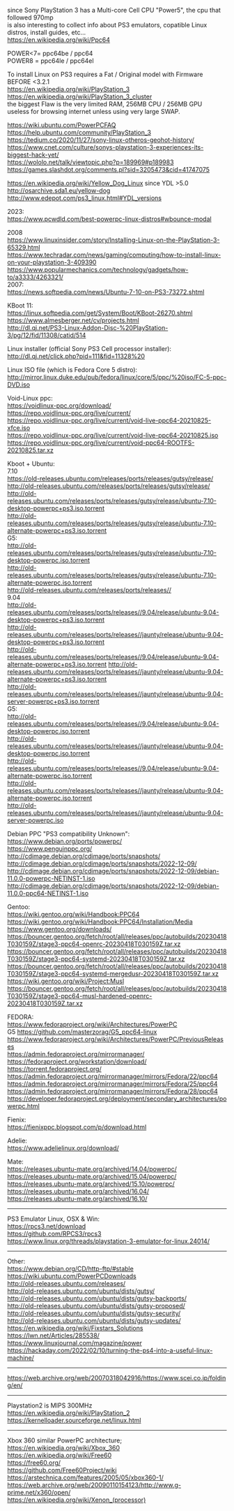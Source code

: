 since Sony PlayStation 3 has a Multi-core Cell CPU "Power5", the cpu that followed 970mp </br>
is also interesting to collect info about PS3 emulators, copatible Linux distros, install guides, etc... </br> 
https://en.wikipedia.org/wiki/Ppc64 </br>

POWER<7= ppc64be / ppc64 </br>
POWER8 = ppc64le / ppc64el </br>

To install Linux on PS3 requires a Fat / Original model with Firmware BEFORE <3.2.1 </br>
https://en.wikipedia.org/wiki/PlayStation_3 </br>
https://en.wikipedia.org/wiki/PlayStation_3_cluster </br>
the biggest Flaw is the very limited RAM, 256MB CPU / 256MB GPU </br>
useless for browsing internet unless using very large SWAP. </br>

https://wiki.ubuntu.com/PowerPCFAQ </br>
https://help.ubuntu.com/community/PlayStation_3 </br>
https://tedium.co/2020/11/27/sony-linux-otheros-geohot-history/ </br>
https://www.cnet.com/culture/sonys-playstation-3-experiences-its-biggest-hack-yet/ </br>
https://wololo.net/talk/viewtopic.php?p=189969#p189983 </br>
https://games.slashdot.org/comments.pl?sid=3205473&cid=41747075 </br>

https://en.wikipedia.org/wiki/Yellow_Dog_Linux since YDL >5.0 </br>
http://osarchive.sda1.eu/yellow-dog </br>
http://www.edepot.com/ps3_linux.html#YDL_versions </br>

2023: </br>
https://www.pcwdld.com/best-powerpc-linux-distros#wbounce-modal </br>

2008 </br>
https://www.linuxinsider.com/story/Installing-Linux-on-the-PlayStation-3-65329.html </br>
https://www.techradar.com/news/gaming/computing/how-to-install-linux-on-your-playstation-3-409390 </br>
https://www.popularmechanics.com/technology/gadgets/how-to/a3333/4263321/ </br>
2007: </br>
https://news.softpedia.com/news/Ubuntu-7-10-on-PS3-73272.shtml

KBoot 11: </br>
https://linux.softpedia.com/get/System/Boot/KBoot-26270.shtml </br>
https://www.almesberger.net/cv/projects.html </br>
http://dl.qj.net/PS3-Linux-Addon-Disc-%20PlayStation-3/pg/12/fid/11308/catid/514 </br>

Linux installer (official Sony PS3 Cell processor installer): </br>
http://dl.qj.net/click.php?pid=111&fid=11328%20 </br>

Linux ISO file (which is Fedora Core 5 distro): </br>
http://mirror.linux.duke.edu/pub/fedora/linux/core/5/ppc/%20iso/FC-5-ppc-DVD.iso </br>

Void-Linux ppc: </br>
https://voidlinux-ppc.org/download/ </br>
https://repo.voidlinux-ppc.org/live/current/ </br>
https://repo.voidlinux-ppc.org/live/current/void-live-ppc64-20210825-xfce.iso </br>
https://repo.voidlinux-ppc.org/live/current/void-live-ppc64-20210825.iso </br>
https://repo.voidlinux-ppc.org/live/current/void-ppc64-ROOTFS-20210825.tar.xz </br>

Kboot + Ubuntu: </br>
7.10 </br>
https://old-releases.ubuntu.com/releases/ports/releases/gutsy/release/ </br>
http://old-releases.ubuntu.com/releases/ports/releases/gutsy/release/ </br>
http://old-releases.ubuntu.com/releases/ports/releases/gutsy/release/ubuntu-7.10-desktop-powerpc+ps3.iso.torrent </br>
http://old-releases.ubuntu.com/releases/ports/releases/gutsy/release/ubuntu-7.10-alternate-powerpc+ps3.iso.torrent </br>
G5: </br>
http://old-releases.ubuntu.com/releases/ports/releases/gutsy/release/ubuntu-7.10-desktop-powerpc.iso.torrent </br>
http://old-releases.ubuntu.com/releases/ports/releases/gutsy/release/ubuntu-7.10-alternate-powerpc.iso.torrent </br>
http://old-releases.ubuntu.com/releases/ports/releases// </br>
9.04 </br>
http://old-releases.ubuntu.com/releases/ports/releases//9.04/release/ubuntu-9.04-desktop-powerpc+ps3.iso.torrent </br>
http://old-releases.ubuntu.com/releases/ports/releases//jaunty/release/ubuntu-9.04-desktop-powerpc+ps3.iso.torrent </br>
http://old-releases.ubuntu.com/releases/ports/releases//9.04/release/ubuntu-9.04-alternate-powerpc+ps3.iso.torrent
http://old-releases.ubuntu.com/releases/ports/releases//jaunty/release/ubuntu-9.04-alternate-powerpc+ps3.iso.torrent </br>
http://old-releases.ubuntu.com/releases/ports/releases//jaunty/release/ubuntu-9.04-server-powerpc+ps3.iso.torrent </br>
G5: </br>
http://old-releases.ubuntu.com/releases/ports/releases//9.04/release/ubuntu-9.04-desktop-powerpc.iso.torrent </br>
http://old-releases.ubuntu.com/releases/ports/releases//jaunty/release/ubuntu-9.04-desktop-powerpc.iso.torrent </br>
http://old-releases.ubuntu.com/releases/ports/releases//9.04/release/ubuntu-9.04-alternate-powerpc.iso.torrent </br>
http://old-releases.ubuntu.com/releases/ports/releases//jaunty/release/ubuntu-9.04-alternate-powerpc.iso.torrent </br>
http://old-releases.ubuntu.com/releases/ports/releases//jaunty/release/ubuntu-9.04-server-powerpc.iso </br>

Debian PPC "PS3 compatibility Unknown": </br>
https://www.debian.org/ports/powerpc/ </br>
https://www.penguinppc.org/ </br>
http://cdimage.debian.org/cdimage/ports/snapshots/ </br>
http://cdimage.debian.org/cdimage/ports/snapshots/2022-12-09/ </br>
http://cdimage.debian.org/cdimage/ports/snapshots/2022-12-09/debian-11.0.0-powerpc-NETINST-1.iso </br>
http://cdimage.debian.org/cdimage/ports/snapshots/2022-12-09/debian-11.0.0-ppc64-NETINST-1.iso </br>

Gentoo: </br>
https://wiki.gentoo.org/wiki/Handbook:PPC64 </br>
https://wiki.gentoo.org/wiki/Handbook:PPC64/Installation/Media </br>
https://www.gentoo.org/downloads/ </br>
https://bouncer.gentoo.org/fetch/root/all/releases/ppc/autobuilds/20230418T030159Z/stage3-ppc64-openrc-20230418T030159Z.tar.xz </br>
https://bouncer.gentoo.org/fetch/root/all/releases/ppc/autobuilds/20230418T030159Z/stage3-ppc64-systemd-20230418T030159Z.tar.xz </br>
https://bouncer.gentoo.org/fetch/root/all/releases/ppc/autobuilds/20230418T030159Z/stage3-ppc64-systemd-mergedusr-20230418T030159Z.tar.xz </br>
https://wiki.gentoo.org/wiki/Project:Musl </br>
https://bouncer.gentoo.org/fetch/root/all/releases/ppc/autobuilds/20230418T030159Z/stage3-ppc64-musl-hardened-openrc-20230418T030159Z.tar.xz </br>

FEDORA: </br>
https://www.fedoraproject.org/wiki/Architectures/PowerPC </br>
G5 https://github.com/masterzorag/G5_ppc64-linux </br>
https://www.fedoraproject.org/wiki/Architectures/PowerPC/PreviousReleases </br>
https://admin.fedoraproject.org/mirrormanager/ </br>
https://fedoraproject.org/workstation/download/ </br>
https://torrent.fedoraproject.org/ </br>
https://admin.fedoraproject.org/mirrormanager/mirrors/Fedora/22/ppc64 </br>
https://admin.fedoraproject.org/mirrormanager/mirrors/Fedora/25/ppc64 </br>
https://admin.fedoraproject.org/mirrormanager/mirrors/Fedora/28/ppc64 </br>
https://developer.fedoraproject.org/deployment/secondary_architectures/powerpc.html </br>

Fienix: </br>
https://fienixppc.blogspot.com/p/download.html </br>

Adelie: </br>
https://www.adelielinux.org/download/ </br>

Mate: </br>
https://releases.ubuntu-mate.org/archived/14.04/powerpc/ </br>
https://releases.ubuntu-mate.org/archived/15.04/powerpc/ </br>
https://releases.ubuntu-mate.org/archived/15.10/powerpc/ </br>
https://releases.ubuntu-mate.org/archived/16.04/ </br>
https://releases.ubuntu-mate.org/archived/16.10/ </br>

-------

PS3 Emulator Linux, OSX & Win: </br>
https://rpcs3.net/download </br>
https://github.com/RPCS3/rpcs3 </br>
https://www.linux.org/threads/playstation-3-emulator-for-linux.24014/ </br>

-------

Other: </br>
https://www.debian.org/CD/http-ftp/#stable </br>
https://wiki.ubuntu.com/PowerPCDownloads </br>
http://old-releases.ubuntu.com/releases/ </br>
http://old-releases.ubuntu.com/ubuntu/dists/gutsy/ </br>
http://old-releases.ubuntu.com/ubuntu/dists/gutsy-backports/ </br>
http://old-releases.ubuntu.com/ubuntu/dists/gutsy-proposed/ </br>
http://old-releases.ubuntu.com/ubuntu/dists/gutsy-security/ </br>
http://old-releases.ubuntu.com/ubuntu/dists/gutsy-updates/  </br>
https://en.wikipedia.org/wiki/Fixstars_Solutions </br>
https://lwn.net/Articles/285538/ </br>
https://www.linuxjournal.com/magazine/power </br>
https://hackaday.com/2022/02/10/turning-the-ps4-into-a-useful-linux-machine/ </br>

------

https://web.archive.org/web/20070318042916/https://www.scei.co.jp/folding/en/

-----

Playstation2 is MIPS 300MHz </br>
https://en.wikipedia.org/wiki/PlayStation_2 </br>
https://kernelloader.sourceforge.net/linux.html </br>

--------

Xbox 360 similar PowerPC architecture; </br>
https://en.wikipedia.org/wiki/Xbox_360 </br>
https://en.wikipedia.org/wiki/Free60 </br>
https://free60.org/ </br>
https://github.com/Free60Project/wiki </br>
https://arstechnica.com/features/2005/05/xbox360-1/ </br>
https://web.archive.org/web/20090110154123/http://www.g-prime.net/x360/open/ </br>
https://en.wikipedia.org/wiki/Xenon_(processor) </br>

